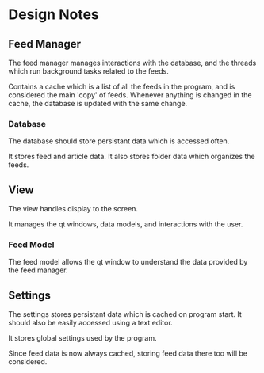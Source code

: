 # Design Notes

## Feed Manager

The feed manager manages interactions with the database, and the threads which run background tasks related to the feeds.

Contains a cache which is a list of all the feeds in the program, and is considered the main 'copy' of feeds. Whenever anything is changed in the cache, the database is updated with the same change.

### Database

The database should store persistant data which is accessed often.

It stores feed and article data.  It also stores folder data which organizes the feeds.

## View

The view handles display to the screen.

It manages the qt windows, data models, and interactions with the user.

### Feed Model

The feed model allows the qt window to understand the data provided by the feed manager.

## Settings

The settings stores persistant data which is cached on program start.  It should also be easily accessed using a text editor.

It stores global settings used by the program. 

Since feed data is now always cached, storing feed data there too will be considered.
